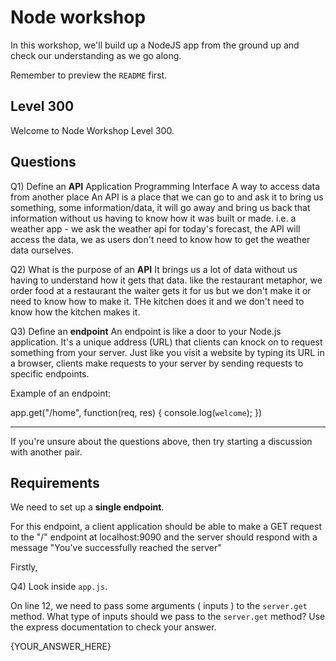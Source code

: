 # Node workshop

In this workshop, we'll build up a NodeJS app from the ground up and check our understanding as we go along.

Remember to preview the `README` first.

## Level 300

Welcome to Node Workshop Level 300.

## Questions

Q1) Define an **API**
Application Programming Interface
A way to access data from another place
An API is a place that we can go to and ask it to bring us something, some information/data, it will go away and bring us back that information without us having to know how it was built or made. i.e. a weather app - we ask the weather api for today's forecast, the API will access the data, we as users don't need to know how to get the weather data ourselves.

Q2) What is the purpose of an **API**
It brings us a lot of data without us having to understand how it gets that data. like the restaurant metaphor, we order food at a restaurant the waiter gets it for us but we don't make it or need to know how to make it. THe kitchen does it and we don't need to know how the kitchen makes it.

Q3) Define an **endpoint**
An endpoint is like a door to your Node.js application. It's a unique address (URL) that clients can knock on to request something from your server. Just like you visit a website by typing its URL in a browser, clients make requests to your server by sending requests to specific endpoints.

Example of an endpoint:

app.get("/home", function(req, res) {
console.log(`welcome`);
})

---

If you're unsure about the questions above, then try starting a discussion with another pair.

## Requirements

We need to set up a **single endpoint**.

For this endpoint, a client application should be able to make a GET request to the "/" endpoint at localhost:9090
and the server should respond with a message "You've successfully reached the server"

Firstly,

Q4) Look inside `app.js`.

On line 12, we need to pass some arguments ( inputs ) to the `server.get` method.
What type of inputs should we pass to the `server.get` method? Use the express documentation to check your answer.

{YOUR_ANSWER_HERE}
